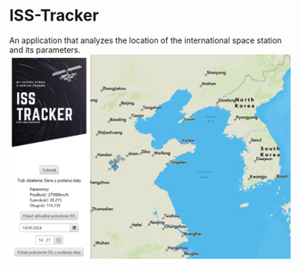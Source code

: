 # ISS-Tracker
An application that analyzes the location of the international space station and its parameters.
![enter image description here](https://github.com/AdixPlaysGames/ISS-Tracker/blob/main/ISS-Tracker/Visualization/DateSelectISS.jpg)
